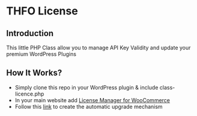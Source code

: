 # THFO License

## Introduction
This little PHP Class allow you to manage API Key Validity and update your premium WordPress Plugins

## How It Works?
* Simply clone this repo in your WordPress plugin & include class-licence.php
* In your main website add [License Manager for WooCommerce](https://wordpress.org/plugins/license-manager-for-woocommerce/)
* Follow this [link](https://rudrastyh.com/wordpress/self-hosted-plugin-update.html) to create the automatic upgrade mechanism

